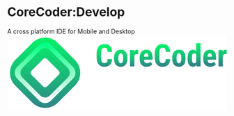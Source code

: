 # CoreCoder:Develop
 A cross platform IDE for Mobile and Desktop
![](https://github.com/Hanprogramer/corecoder_develop/raw/main/.github/bitmap-min.png)
